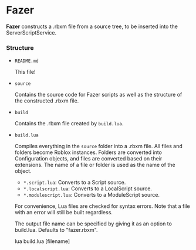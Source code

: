 # Fazer

**Fazer** constructs a .rbxm file from a source tree, to be inserted into the ServerScriptService.

### Structure

- `README.md`

  This file!

- `source`

  Contains the source code for Fazer scripts as well as the structure of the
  constructed .rbxm file.

- `build`

  Contains the .rbxm file created by `build.lua`.

- `build.lua`

  Compiles everything in the `source` folder into a .rbxm file. All files
  and folders become Roblox instances. Folders are converted into
  Configuration objects, and files are converted based on their extensions.
  The name of a file or folder is used as the name of the object.

  - `*.script.lua`: Converts to a Script source.
  - `*.localscript.lua`: Converts to a LocalScript source.
  - `*.modulescript.lua`: Converts to a ModuleScript source.

  For convenience, Lua files are checked for syntax errors. Note that a file
  with an error will still be built regardless.

  The output file name can be specified by giving it as an option to
  build.lua. Defaults to "fazer.rbxm".

    lua build.lua [filename]
